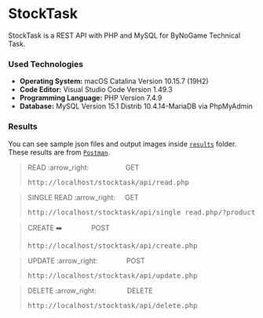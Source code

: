 # StockTask
StockTask is a REST API with PHP and MySQL for ByNoGame Technical Task.

### Used Technologies
- **Operating System:** macOS Catalina Version 10.15.7 (19H2)
- **Code Editor:** Visual Studio Code Version 1.49.3
- **Programming Language:** PHP Version 7.4.9
- **Database:** MySQL Version 15.1 Distrib 10.4.14-MariaDB via PhpMyAdmin


### Results
You can see sample json files and output images inside [`results`](https://github.com/YlmRdm/StockTask/tree/main/results) folder. These results are from [`Postman`](https://www.postman.com/).


> <p>READ :arrow_right: &nbsp;&nbsp;&nbsp;&nbsp;&nbsp;&nbsp;&nbsp;&nbsp;&nbsp;&nbsp;&nbsp;&nbsp;&nbsp;&nbsp;&nbsp;&nbsp;&nbsp;&nbsp;GET   <pre>http://localhost/stocktask/api/read.php</pre></p>

> <p>SINGLE READ :arrow_right: &nbsp;&nbsp;&nbsp;&nbsp;GET<pre>http://localhost/stocktask/api/single_read.php/?product_id=20</pre></p>

> CREATE :arrow_right: &nbsp;&nbsp;&nbsp;&nbsp;&nbsp;&nbsp;&nbsp;&nbsp;&nbsp;&nbsp;&nbsp;&nbsp;&nbsp;&nbsp;POST<pre>http://localhost/stocktask/api/create.php</pre></p>

> <p>UPDATE :arrow_right: &nbsp;&nbsp;&nbsp;&nbsp;&nbsp;&nbsp;&nbsp;&nbsp;&nbsp;&nbsp;&nbsp;&nbsp;&nbsp;&nbsp;POST<pre>http://localhost/stocktask/api/update.php</pre></p>

> <p>DELETE :arrow_right: &nbsp;&nbsp;&nbsp;&nbsp;&nbsp;&nbsp;&nbsp;&nbsp;&nbsp;&nbsp;&nbsp;&nbsp;&nbsp;&nbsp;&nbsp;DELETE<pre>http://localhost/stocktask/api/delete.php</pre></p>